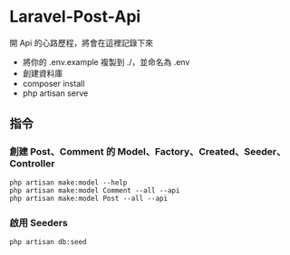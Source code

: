 # Laravel-Post-Api
開 Api 的心路歷程，將會在這裡記錄下來

 * 將你的 .env.example 複製到 ./，並命名為 .env
 * 創建資料庫
 * composer install
 * php artisan serve

## 指令
### 創建 Post、Comment 的 Model、Factory、Created、Seeder、Controller
```shell
php artisan make:model --help
php artisan make:model Comment --all --api
php artisan make:model Post --all --api
```
### 啟用 Seeders
```shell
php artisan db:seed
```
